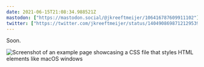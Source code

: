 ```yaml
---
date: 2021-06-15T21:08:34.988521Z
mastodon: ["https://mastodon.social/@jkreeftmeijer/106416787609911102"]
twitter: ["https://twitter.com/jkreeftmeijer/status/1404908698712129539"]
---
```

Soon.

![Screenshot of an example page showcasing a CSS file that styles HTML elements like macOS windows](/media/Screen%20Shot%202021-06-15%20at%2023.02.35.png)
